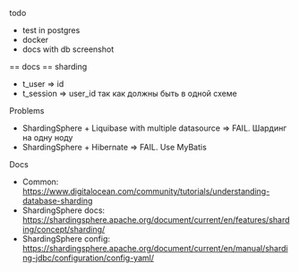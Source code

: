 todo
- test in postgres
- docker
- docs with db screenshot

== docs ==
sharding
- t_user => id
- t_session => user_id так как должны быть в одной схеме

Problems
- ShardingSphere + Liquibase with multiple datasource => FAIL. Шардинг на одну ноду
- ShardingSphere + Hibernate => FAIL. Use MyBatis

Docs
- Common: https://www.digitalocean.com/community/tutorials/understanding-database-sharding
- ShardingSphere docs: https://shardingsphere.apache.org/document/current/en/features/sharding/concept/sharding/
- ShardingSphere config: https://shardingsphere.apache.org/document/current/en/manual/sharding-jdbc/configuration/config-yaml/
